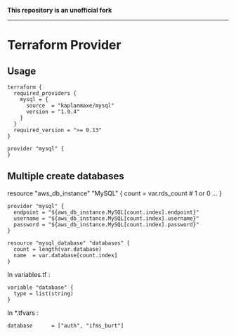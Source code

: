 **This repository is an unofficial fork**

---

Terraform Provider
==================

Usage
-----

```hcl
terraform {
  required_providers {
    mysql = {
      source  = "kaplanmaxe/mysql"
      version = "1.9.4"
    }
  }
  required_version = ">= 0.13"
}

provider "mysql" {
}
```
Multiple create databases
-----
resource "aws_db_instance" "MySQL" {
  count = var.rds_count # 1 or 0 
  ...
}
```
provider "mysql" {
  endpoint = "${aws_db_instance.MySQL[count.index].endpoint}"
  username = "${aws_db_instance.MySQL[count.index].username}"
  password = "${aws_db_instance.MySQL[count.index].password}"
}

resource "mysql_database" "databases" {
  count = length(var.database)
  name  = var.database[count.index]
}
```
In variables.tf :
```
variable "database" {
  type = list(string)
}
```
In *.tfvars : 

```
database      = ["auth", "ifms_burt"]

```
